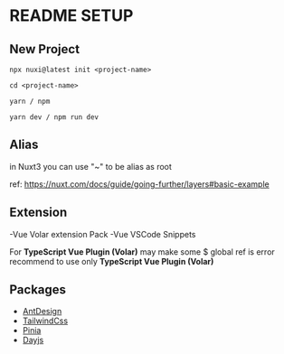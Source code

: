 # README SETUP

## New Project

`npx nuxi@latest init <project-name>`

`cd <project-name>`

`yarn / npm`

`yarn dev / npm run dev`

## Alias

in Nuxt3 you can use "~" to be alias as root

ref: <https://nuxt.com/docs/guide/going-further/layers#basic-example>

## Extension

-Vue Volar extension Pack
-Vue VSCode Snippets

For **TypeScript Vue Plugin (Volar)** may make some $ global ref is error recommend to use only **TypeScript Vue Plugin (Volar)**

## Packages

- [AntDesign](/frontend/content/readme_antd.md)
- [TailwindCss](/frontend/content/readme_tailwind.md)
- [Pinia](/frontend/content/readme_piniaStores.md)
- [Dayjs](/frontend/content/readme_dayjs.md)
